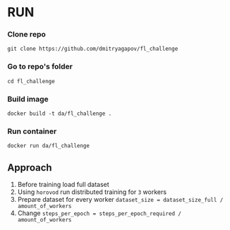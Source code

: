 # RUN

### Clone repo

```
git clone https://github.com/dmitryagapov/fl_challenge
```

### Go to repo's folder

```
cd fl_challenge
```

### Build image

```
docker build -t da/fl_challenge .
```

### Run container

```
docker run da/fl_challenge
```

## Approach

1. Before training load full dataset
2. Using `horovod` run distributed training for `3` workers
3. Prepare dataset for every worker `dataset_size = dataset_size_full / amount_of_workers`
4. Change `steps_per_epoch = steps_per_epoch_required / amount_of_workers` 


